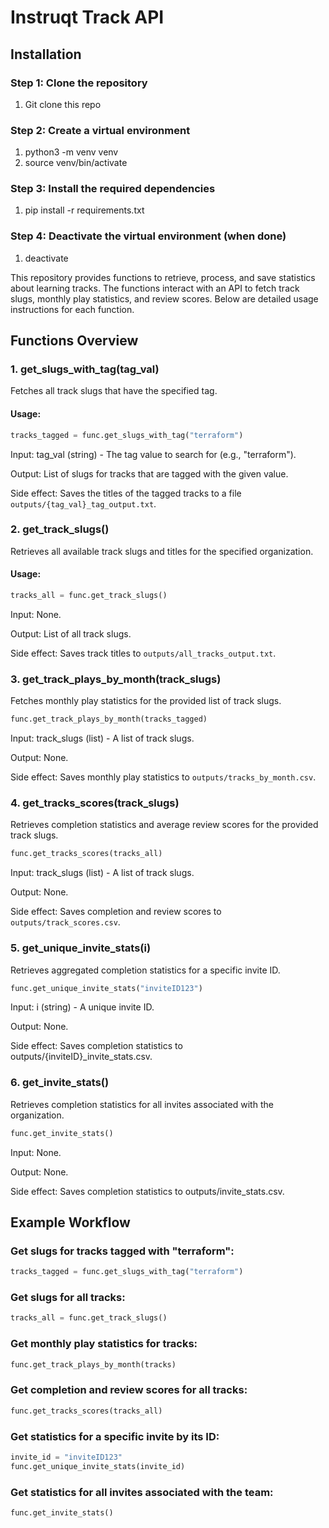 # Instruqt Track API

## Installation

### Step 1: Clone the repository

1. Git clone this repo

### Step 2: Create a virtual environment

1. python3 -m venv venv 
2. source venv/bin/activate

### Step 3: Install the required dependencies

1. pip install -r requirements.txt

### Step 4: Deactivate the virtual environment (when done)

1. deactivate

This repository provides functions to retrieve, process, and save statistics about learning tracks. The functions interact with an API to fetch track slugs, monthly play statistics, and review scores. Below are detailed usage instructions for each function.

## Functions Overview

### 1. get_slugs_with_tag(tag_val)
Fetches all track slugs that have the specified tag.

#### Usage:
```python
tracks_tagged = func.get_slugs_with_tag("terraform")
```
Input: tag_val (string) - The tag value to search for (e.g., "terraform").

Output: List of slugs for tracks that are tagged with the given value.

Side effect: Saves the titles of the tagged tracks to a file `outputs/{tag_val}_tag_output.txt`.

### 2. get_track_slugs()
Retrieves all available track slugs and titles for the specified organization.

#### Usage:
```python
tracks_all = func.get_track_slugs()
```
Input: None.

Output: List of all track slugs.

Side effect: Saves track titles to `outputs/all_tracks_output.txt`.

### 3. get_track_plays_by_month(track_slugs)
Fetches monthly play statistics for the provided list of track slugs.
```python
func.get_track_plays_by_month(tracks_tagged)
```

Input: track_slugs (list) - A list of track slugs.

Output: None.

Side effect: Saves monthly play statistics to `outputs/tracks_by_month.csv`.

### 4. get_tracks_scores(track_slugs)
Retrieves completion statistics and average review scores for the provided track slugs.
```python
func.get_tracks_scores(tracks_all)
```

Input: track_slugs (list) - A list of track slugs.

Output: None.

Side effect: Saves completion and review scores to `outputs/track_scores.csv`.

### 5. get_unique_invite_stats(i)
Retrieves aggregated completion statistics for a specific invite ID.
```python
func.get_unique_invite_stats("inviteID123")
```

Input: i (string) - A unique invite ID.

Output: None.

Side effect: Saves completion statistics to outputs/{inviteID}_invite_stats.csv.

### 6. get_invite_stats()
Retrieves completion statistics for all invites associated with the organization.
```python
func.get_invite_stats()
```

Input: None.

Output: None.

Side effect: Saves completion statistics to outputs/invite_stats.csv.

## Example Workflow

### Get slugs for tracks tagged with "terraform":
```python
tracks_tagged = func.get_slugs_with_tag("terraform")
```

### Get slugs for all tracks:
```python
tracks_all = func.get_track_slugs()
```

### Get monthly play statistics for tracks:
```python
func.get_track_plays_by_month(tracks)
```

### Get completion and review scores for all tracks:

```python
func.get_tracks_scores(tracks_all)
```

### Get statistics for a specific invite by its ID:
```python
invite_id = "inviteID123"
func.get_unique_invite_stats(invite_id)
```

### Get statistics for all invites associated with the team:
```python
func.get_invite_stats()
```